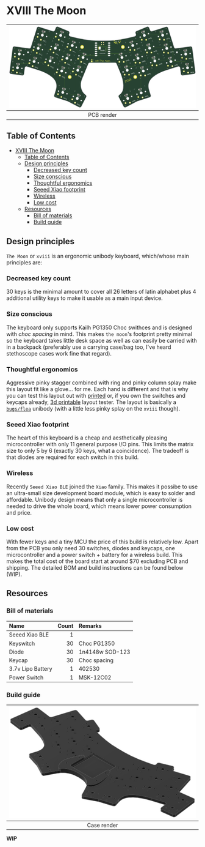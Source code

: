 # XVIII The Moon

| ![The Moon pcb render](images/the_moon-pcb.png) |
|:--------------------------------------------------:|
| PCB render                                         |

## Table of Contents
- [XVIII The Moon](#xviii-the-moon)
  - [Table of Contents](#table-of-contents)
  - [Design principles](#design-principles)
    - [Decreased key count](#decreased-key-count)
    - [Size conscious](#size-conscious)
    - [Thoughtful ergonomics](#thoughtful-ergonomics)
    - [Seeed Xiao footprint](#seeed-xiao-footprint)
    - [Wireless](#wireless)
    - [Low cost](#low-cost)
  - [Resources](#resources)
    - [Bill of materials](#bill-of-materials)
    - [Build guide](#build-guide)


## Design principles

`The Moon` or `xviii` is an ergonomic unibody keyboard, which/whose main
principles are:

### Decreased key count

30 keys is the minimal amount to cover all 26 letters of latin alphabet plus
4 additional utility keys to make it usable as a main input device.

### Size conscious

The keyboard only supports Kailh PG1350 Choc swithces and is designed with
*choc spacing* in mind. This makes `the moon`'s footprint pretty minimal so the
keyboard takes little desk space as well as can easily be carried with in
a backpack (preferably use a carrying case/bag too, I've heard stethoscope
cases work fine that regard).

### Thoughtful ergonomics

Aggressive pinky stagger combined with ring and pinky column splay make this
layout fit like a glove... for me. Each hand is different and that is why you
can test this layout out with [printed]() or, if you own the switches and
keycaps already, [3d printable]() layout tester. The layout is basically
a [`bugs/flea`](https://github.com/jimmerricks/bugs#flea-v01) unibody (with
a little less pinky splay on the `xviii` though). 

### Seeed Xiao footprint

The heart of this keyboard is a cheap and aesthetically pleasing
microcontroller with only 11 general purpose I/O pins. This limits the matrix
size to only 5 by 6 (exactly 30 keys, what a coincidence). The tradeoff is that
diodes are required for each switch in this build.

### Wireless

Recently `Seeed Xiao BLE` joined the `Xiao` family. This makes it possibe to
use an ultra-small size development board module, which is easy to solder and
affordable. Unibody design means that only a single microcontroller is needed
to drive the whole board, which means lower power consumption and price.

### Low cost

With fewer keys and a tiny MCU the price of this build is relatively low. Apart
from the PCB you only need 30 switches, diodes and keycaps, one microcontroller
and a power switch + battery for a wireless build. This makes the total cost of
the board start at around \$70 excluding PCB and shipping. The detailed BOM and
build instructions can be found below (WIP).

## Resources

### Bill of materials

| Name                | Count   | Remarks           |
| :------------------ | ------: | :---------------- |
| Seeed Xiao BLE      | 1       |                   |
| Keyswitch           | 30      | Choc PG1350       |
| Diode               | 30      | 1n4148w SOD-123   |
| Keycap              | 30      | Choc spacing      |
| 3.7v Lipo Battery   | 1       | 402530            |
| Power Switch        | 1       | MSK-12C02         |

### Build guide

| ![The Moon case render](images/the_moon-case.png) |
|:-------------------------------------------------:|
| Case render                                       |

**WIP**
